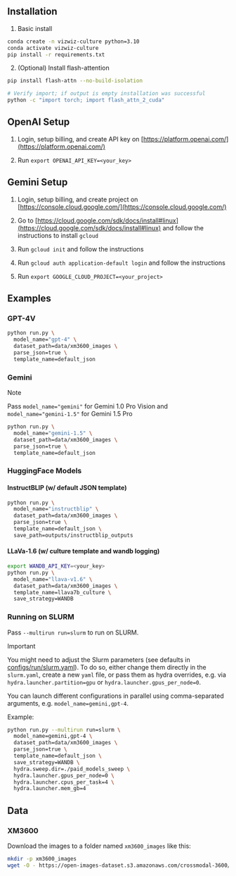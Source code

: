 

## Installation

1. Basic install
```bash
conda create -n vizwiz-culture python=3.10
conda activate vizwiz-culture
pip install -r requirements.txt
```

2. (Optional) Install flash-attention

```bash
pip install flash-attn --no-build-isolation

# Verify import; if output is empty installation was successful
python -c "import torch; import flash_attn_2_cuda"
```

## OpenAI Setup

1. Login, setup billing, and create API key on [https://platform.openai.com/](https://platform.openai.com/)

2. Run `export OPENAI_API_KEY=<your_key>`

## Gemini Setup

1. Login, setup billing, and create project on [https://console.cloud.google.com/](https://console.cloud.google.com/)

2. Go to [https://cloud.google.com/sdk/docs/install#linux](https://cloud.google.com/sdk/docs/install#linux) and follow the instructions to install `gcloud`

2. Run `gcloud init` and follow the instructions

3. Run `gcloud auth application-default login` and follow the instructions

4. Run `export GOOGLE_CLOUD_PROJECT=<your_project>`

## Examples

### GPT-4V
```bash
python run.py \
  model_name="gpt-4" \
  dataset_path=data/xm3600_images \
  parse_json=true \
  template_name=default_json
```

### Gemini

> [!NOTE]
> Pass `model_name="gemini"` for Gemini 1.0 Pro Vision and `model_name="gemini-1.5"` for Gemini 1.5 Pro

```bash
python run.py \
  model_name="gemini-1.5" \
  dataset_path=data/xm3600_images \
  parse_json=true \
  template_name=default_json
```

### HuggingFace Models

#### InstructBLIP (w/ default JSON template)

```bash
python run.py \
  model_name="instructblip" \
  dataset_path=data/xm3600_images \
  parse_json=true \
  template_name=default_json \
  save_path=outputs/instructblip_outputs
```

#### LLaVa-1.6 (w/ culture template and wandb logging)

```bash
export WANDB_API_KEY=<your_key>
python run.py \
  model_name="llava-v1.6" \
  dataset_path=data/xm3600_images \
  template_name=llava7b_culture \
  save_strategy=WANDB
```

### Running on SLURM

Pass `--multirun run=slurm` to run on SLURM.

> [!IMPORTANT]
> You might need to adjust the Slurm parameters (see defaults in [configs/run/slurm.yaml](configs/run/slurm.yaml)).
> To do so, either change them directly in the `slurm.yaml`, create a new `yaml` file, or pass them as hydra overrides, e.g. via `hydra.launcher.partition=gpu` or `hydra.launcher.gpus_per_node=0`.

You can launch different configurations in parallel using comma-separated arguments, e.g. `model_name=gemini,gpt-4`.

Example: 

```bash
python run.py --multirun run=slurm \
  model_name=gemini,gpt-4 \
  dataset_path=data/xm3600_images \
  parse_json=true \
  template_name=default_json \
  save_strategy=WANDB \
  hydra.sweep.dir=./paid_models_sweep \
  hydra.launcher.gpus_per_node=0 \
  hydra.launcher.cpus_per_task=4 \
  hydra.launcher.mem_gb=4
```

## Data

### XM3600

Download the images to a folder named `xm3600_images` like this:
```bash
mkdir -p xm3600_images
wget -O - https://open-images-dataset.s3.amazonaws.com/crossmodal-3600/images.tgz | tar -xvzf - -C xm3600_images
```
